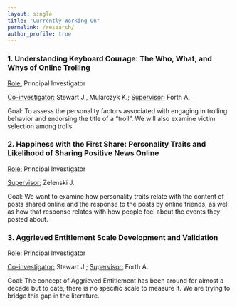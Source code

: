 ```yaml
---
layout: single
title: "Currently Working On"
permalink: /research/
author_profile: true
---
```


### 1. Understanding Keyboard Courage: The Who, What, and Whys of Online Trolling

<ins>Role:</ins> Principal Investigator

<ins>Co-investigator:</ins> Stewart J., Mularczyk K.; <ins>Supervisor:</ins> Forth A.

Goal: To assess the personality factors associated with engaging in trolling behavior and endorsing the title of a “troll”. We will also examine victim selection among trolls. 


### 2. Happiness with the First Share: Personality Traits and Likelihood of Sharing Positive News Online

<ins>Role:</ins> Principal Investigator

<ins>Supervisor:</ins> Zelenski J.

Goal: We want to examine how personality traits relate with the content of posts shared online and the response to the posts by online friends, as well as how that response relates with how people feel about the events they posted about. 


### 3. Aggrieved Entitlement Scale Development and Validation

<ins>Role:</ins> Principal Investigator

<ins>Co-investigator:</ins> Stewart J.; <ins>Supervisor:</ins> Forth A. 

Goal: The concept of Aggrieved Entitlement has been around for almost a decade but to date, there is no specific scale to measure it. We are trying to bridge this gap in the literature.
